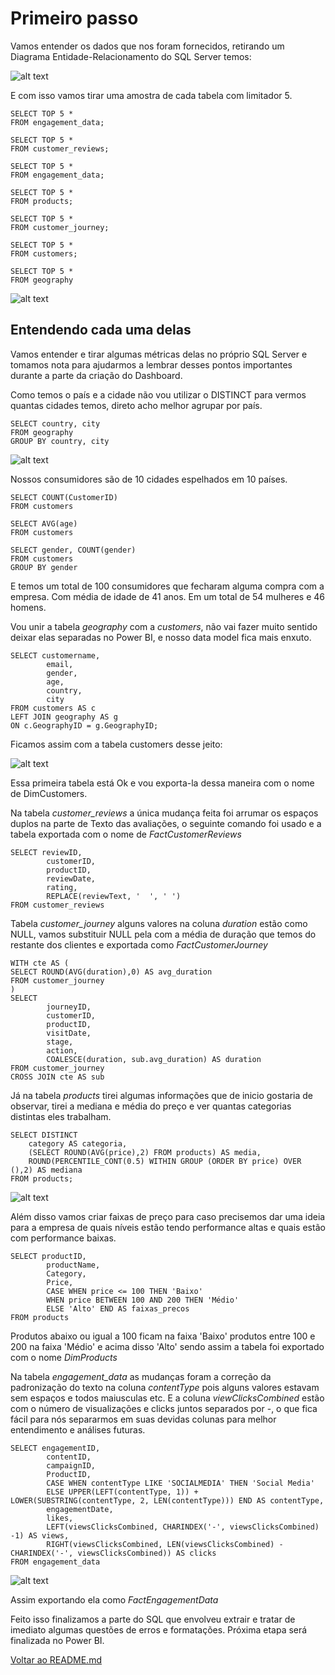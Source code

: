 # Primeiro passo

Vamos entender os dados que nos foram fornecidos, retirando um Diagrama Entidade-Relacionamento do SQL Server temos:

![alt text](./imgs/sql_01.jpg)

E com isso vamos tirar uma amostra de cada tabela com limitador 5.

```
SELECT TOP 5 *
FROM engagement_data;

SELECT TOP 5 *
FROM customer_reviews;

SELECT TOP 5 *
FROM engagement_data;

SELECT TOP 5 *
FROM products;

SELECT TOP 5 *
FROM customer_journey;

SELECT TOP 5 *
FROM customers;

SELECT TOP 5 *
FROM geography
```

![alt text](./imgs/sql_02.jpg)

## Entendendo cada uma delas

Vamos entender e tirar algumas métricas delas no próprio SQL Server e tomamos nota para ajudarmos a lembrar desses pontos importantes durante a parte da criação do Dashboard.

Como temos o país e a cidade não vou utilizar o DISTINCT para vermos quantas cidades temos, direto acho melhor agrupar por país.

```
SELECT country, city
FROM geography
GROUP BY country, city
```

![alt text](./imgs/sql_03.jpg)

Nossos consumidores são de 10 cidades espelhados em 10 países.

```
SELECT COUNT(CustomerID)
FROM customers

SELECT AVG(age)
FROM customers

SELECT gender, COUNT(gender)
FROM customers
GROUP BY gender
```

E temos um total de 100 consumidores que fecharam alguma compra com a empresa. Com média de idade de 41 anos. Em um total de 54 mulheres e 46 homens.

Vou unir a tabela _geography_ com a _customers_, não vai fazer muito sentido deixar elas separadas no Power BI, e nosso data model fica mais enxuto.

```
SELECT customername,
		email,
		gender,
		age,
		country,
		city
FROM customers AS c
LEFT JOIN geography AS g
ON c.GeographyID = g.GeographyID;
```

Ficamos assim com a tabela customers desse jeito:

![alt text](./imgs/sql_04.jpg)

Essa primeira tabela está Ok e vou exporta-la dessa maneira com o nome de DimCustomers.

Na tabela _customer_reviews_ a única mudança feita foi arrumar os espaços duplos na parte de Texto das avaliações, o seguinte comando foi usado e a tabela exportada com o nome de _FactCustomerReviews_

```
SELECT reviewID,
		customerID,
		productID,
		reviewDate,
		rating,
		REPLACE(reviewText, '  ', ' ')
FROM customer_reviews
```

Tabela _customer_journey_ alguns valores na coluna _duration_ estão como NULL, vamos substituir NULL pela com a média de duração que temos do restante dos clientes e exportada como _FactCustomerJourney_

```
WITH cte AS (
SELECT ROUND(AVG(duration),0) AS avg_duration
FROM customer_journey
)
SELECT
		journeyID,
		customerID,
		productID,
		visitDate,
		stage,
		action,
		COALESCE(duration, sub.avg_duration) AS duration
FROM customer_journey
CROSS JOIN cte AS sub
```

Já na tabela _products_ tirei algumas informações que de inicio gostaria de observar, tirei a mediana e média do preço e ver quantas categorias distintas eles trabalham.

```
SELECT DISTINCT
	category AS categoria,
    (SELECT ROUND(AVG(price),2) FROM products) AS media,
	ROUND(PERCENTILE_CONT(0.5) WITHIN GROUP (ORDER BY price) OVER (),2) AS mediana
FROM products;
```

![alt text](./imgs/sql_05.jpg)

Além disso vamos criar faixas de preço para caso precisemos dar uma ideia para a empresa de quais níveis estão tendo performance altas e quais estão com performance baixas.

```
SELECT productID,
		productName,
		Category,
		Price,
		CASE WHEN price <= 100 THEN 'Baixo'
		WHEN price BETWEEN 100 AND 200 THEN 'Médio'
		ELSE 'Alto' END AS faixas_precos
FROM products
```

Produtos abaixo ou igual a 100 ficam na faixa 'Baixo' produtos entre 100 e 200 na faixa 'Médio' e acima disso 'Alto' sendo assim a tabela foi exportado com o nome _DimProducts_

Na tabela _engagement_data_ as mudanças foram a correção da padronização do texto na coluna _contentType_ pois alguns valores estavam sem espaços e todos maiusculas etc. E a coluna _viewClicksCombined_ estão com o número de visualizações e clicks juntos separados por -, o que fica fácil para nós separarmos em suas devidas colunas para melhor entendimento e análises futuras.

```
SELECT engagementID,
		contentID,
		campaignID,
		ProductID,
		CASE WHEN contentType LIKE 'SOCIALMEDIA' THEN 'Social Media'
		ELSE UPPER(LEFT(contentType, 1)) + LOWER(SUBSTRING(contentType, 2, LEN(contentType))) END AS contentType,
		engagementDate,
		likes,
		LEFT(viewsClicksCombined, CHARINDEX('-', viewsClicksCombined) -1) AS views,
		RIGHT(viewsClicksCombined, LEN(viewsClicksCombined) - CHARINDEX('-', viewsClicksCombined)) AS clicks
FROM engagement_data
```

![alt text](./imgs/sql_06.jpg)

Assim exportando ela como _FactEngagementData_

Feito isso finalizamos a parte do SQL que envolveu extrair e tratar de imediato algumas questões de erros e formatações. Próxima etapa será finalizada no Power BI.

[Voltar ao README.md](/powerbi_analise_marketing/README.md)
